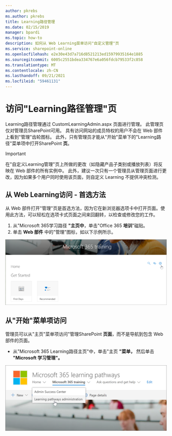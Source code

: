 ```yaml
---
author: pkrebs
ms.author: pkrebs
title: Learning路径管理
ms.date: 02/15/2019
manager: bpardi
ms.topic: how-to
description: 如何从 Web Learning菜单访问"自定义管理"页
ms.service: sharepoint-online
ms.openlocfilehash: e2e30e43d7a716d8521213ed15979935164e1885
ms.sourcegitcommit: 6005c2551bdea334767e6a056fdcb79533f2c858
ms.translationtype: MT
ms.contentlocale: zh-CN
ms.lasthandoff: 09/21/2021
ms.locfileid: "59461131"
---
```

# <a name="access-the-learning-pathways-administration-page"></a>访问"Learning路径管理"页

Learning路径管理通过 CustomLearningAdmin.aspx 页面进行管理。 此管理页仅对管理员SharePoint可用。 具有访问网站的成员特权的用户不会在 Web 部件上看到"管理"齿轮图标。 此外，只有管理员才能从"开始"菜单下的"Learning路径"菜单项中打开SharePoint **页**。 

> [!IMPORTANT]
> 在"自定义Learning管理"页上所做的更改（如隐藏产品子类别或播放列表）将反映在 Web 部件的所有实例中。 此外，建议一次只有一个管理员从管理页面进行更改，因为如果多个用户同时使用该页面，则自定义 Learning 不提供冲突检测。  

## <a name="access-from-the-learning-pathways-web-part---preferred-method"></a>从 Web Learning访问 - 首选方法
从 Web 部件打开"管理"页是首选方法，因为它在新浏览器选项卡中打开页面。使用此方法，可以轻松在选项卡式页面之间来回翻转，以检查或修改您的工作。  

1. 从"Microsoft 365学习路径 **"主页中**，单击"Office 365 **培训**"磁贴。
2. 单击 **Web 部件** 中的"管理"图标，如以下示例所示。

![管理图标](media/cg-adminaccbtn.png)

## <a name="access-from-the-home-menu-item"></a>从"开始"菜单项访问
管理员可以从"主页"菜单项访问"管理SharePoint **页面**，而不是导航到包含 Web 部件的页面。 

- 从"Microsoft 365 Learning路径主页"中，单击"主页 **"菜单，** 然后单击 **"Microsoft 学习管理"。**

!["主页"菜单](media/cg-adminaccmenu.png)
